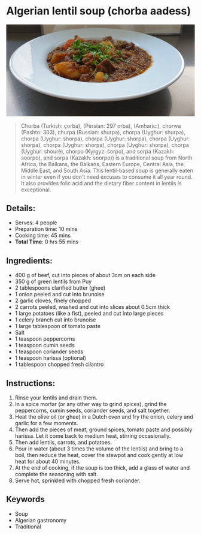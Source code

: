 # Algerian lentil soup (chorba aadess)

![Algerian lentil soup](https://github.com/anamorph/recettes/blob/main/photos/fr-soupe-aux-lentilles-algerienne-01.jpg?raw=true)

> Chorba (Turkish: çorba), (Persian: 297 orba), (Amharic:), chorwa (Pashto: 303), churpa (Russian: shurpa), chorpa (Uyghur: shurpa), chorpa (Uyghur: shorpa), chorpa (Uyghur: shorpa), chorpa (Uyghur: shorpa), chorpa (Uyghur: shorpa), chorpa (Uyghur: shorpa), chorpa (Uyghur: shourè), chorpo (Kyrgyz: šorpo), and sorpa (Kazakh: soorpo), and sorpa (Kazakh: soorpo)) is a traditional soup from North Africa, the Balkans, the Balkans, Eastern Europe, Central Asia, the Middle East, and South Asia. This lentil-based soup is generally eaten in winter even if you don't need excuses to consume it all year round. It also provides folic acid and the dietary fiber content in lentils is exceptional.

## Details:
* Serves: 4 people
* Preparation time: 10 mins
* Cooking time: 45 mins
* **Total Time**: 0 hrs 55 mins

## Ingredients:
* 400 g of beef, cut into pieces of about 3cm on each side
* 350 g of green lentils from Puy
* 2 tablespoons clarified butter (ghee)
* 1 onion peeled and cut into brunoise
* 2 garlic cloves, finely chopped
* 2 carrots peeled, washed and cut into slices about 0.5cm thick
* 1 large potatoes (like a fist), peeled and cut into large pieces
* 1 celery branch cut into brunoise
* 1 large tablespoon of tomato paste
* Salt
* 1 teaspoon peppercorns
* 1 teaspoon cumin seeds
* 1 teaspoon coriander seeds
* 1 teaspoon harissa (optional)
* 1 tablespoon chopped fresh cilantro

## Instructions:
1. Rinse your lentils and drain them.
1. In a spice mortar (or any other way to grind spices), grind the peppercorns, cumin seeds, coriander seeds, and salt together.
1. Heat the olive oil (or ghee) in a Dutch oven and fry the onion, celery and garlic for a few moments.
1. Then add the pieces of meat, ground spices, tomato paste and possibly harissa. Let it come back to medium heat, stirring occasionally.
1. Then add lentils, carrots, and potatoes.
1. Pour in water (about 3 times the volume of the lentils) and bring to a boil, then reduce the heat, cover the stewpot and cook gently at low heat for about 40 minutes.
1. At the end of cooking, if the soup is too thick, add a glass of water and complete the seasoning with salt.
1. Serve hot, sprinkled with chopped fresh coriander.

## Keywords
* Soup
* Algerian gastronomy
* Traditional